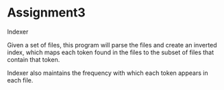 Assignment3
===========

Indexer

Given a set of files, this program will parse the files and create an inverted index, which maps each token found in the files to the subset of files that contain that token.

Indexer also maintains the frequency with which each token appears in each file.
